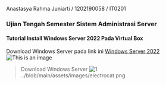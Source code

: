 Anastasya Rahma Juniarti / 1202190058 / IT0201
### Ujian Tengah Semester Sistem Administrasi Server 
#### Tutorial Install Windows Server 2022 Pada Virtual Box
Download Windows Server pada link ini [Windows Server 2022](https://www.microsoft.com/en-us/evalcenter/evaluate-windows-server-2022)
![This is an image](https://myoctocat.com/assets/images/base-octocat.svg)
>Download Windows Server 
![1](https://github.com/AnastasyaAcha/UTS-SAS/tree/main/Pict-UTS-SAS/1.png)
../blob/main/assets/images/electrocat.png
